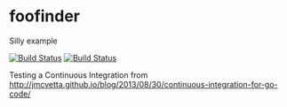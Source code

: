foofinder
=========
Silly example

[![Build Status](https://travis-ci.org/tobbysembiring/foofinder.svg?branch=master)](https://travis-ci.org/tobbysembiring/foofinder)
[![Build Status](https://drone.io/github.com/tobbysembiring/foofinder/status.png)](https://drone.io/github.com/tobbysembiring/foofinder/latest)

Testing a Continuous Integration from http://jmcvetta.github.io/blog/2013/08/30/continuous-integration-for-go-code/
